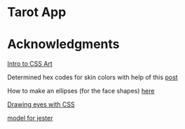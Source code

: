 # Tarot App

# Acknowledgments

[Intro to CSS Art](https://uxdesign.cc/drawing-with-code-716cb0b21b06)

Determined hex codes for skin colors with help of this [post](https://colorswall.com/palette/2513/)

How to make an ellipses (for the face shapes) [here](https://www.educative.io/answers/how-to-create-an-ellipse-in-css)

[Drawing eyes with CSS](https://www.youtube.com/watch?v=GaLQZ_0Mgjg)

[model for jester](https://www.google.com/search?q=jester+hat&tbm=isch&ved=2ahUKEwjp2tzvjuz_AhW3NN4AHbJCBPwQ2-cCegQIABAA&oq=jester+hat&gs_lcp=CgNpbWcQAzIICAAQgAQQsQMyBQgAEIAEMgUIABCABDIFCAAQgAQyBQgAEIAEMgUIABCABDIFCAAQgAQyBQgAEIAEMgUIABCABDIFCAAQgAQ6CggAEIoFELEDEEM6BwgAEIoFEEM6CwgAEIAEELEDEIMBOggIABCxAxCDAToECAAQA1DEDFjcGGCyGmgAcAB4AIABRogB6wSSAQIxMZgBAKABAaoBC2d3cy13aXotaW1nwAEB&sclient=img&ei=AWGfZKnWNrfp-LYPsoWR4A8&bih=653&biw=1373#imgrc=VBZNeTHrXet0bM)